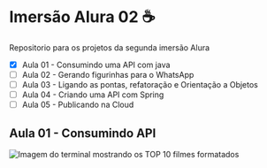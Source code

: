 
# Imersão Alura 02 :coffee:
Repositorio para os projetos da segunda imersão Alura
- [X] Aula 01 - Consumindo uma API com java
- [ ] Aula 02 - Gerando figurinhas para o WhatsApp
- [ ] Aula 03 - Ligando as pontas, refatoração e Orientação a Objetos 
- [ ] Aula 04 - Criando uma API com Spring
- [ ] Aula 05 - Publicando na Cloud

## Aula 01 - Consumindo API

![Imagem do terminal mostrando os TOP 10 filmes formatados](../Aula01/imgs/terminal-aula01.png)
